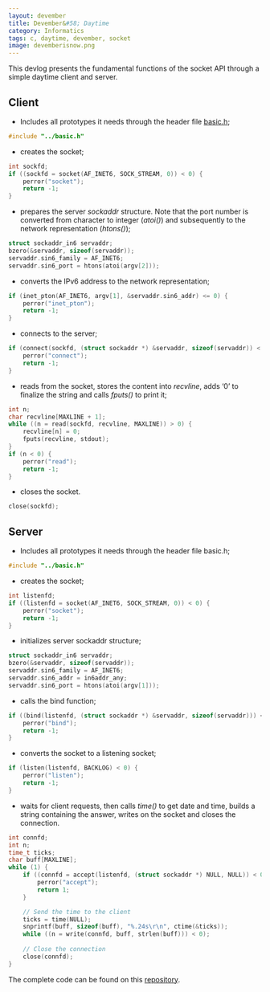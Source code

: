 ```yaml
---
layout: devember
title: Devember&#58; Daytime
category: Informatics
tags: c, daytime, devember, socket
image: devemberisnow.png
---
```

This devlog presents the fundamental functions of the socket API through a simple daytime client and server.

## Client
*   Includes all prototypes it needs through the header file [basic.h](https://github.com/Fahien/exsocket/blob/master/basic.h);

```c
#include "../basic.h"
```
*   creates the socket;

```c
int sockfd;
if ((sockfd = socket(AF_INET6, SOCK_STREAM, 0)) < 0) {
    perror("socket");
    return -1;
}
```
*   prepares the server _sockaddr_ structure. Note that the port number is converted from character to integer (_atoi()_) and subsequently to the network representation (_htons()_);

```c
struct sockaddr_in6 servaddr;
bzero(&servaddr, sizeof(servaddr));
servaddr.sin6_family = AF_INET6;
servaddr.sin6_port = htons(atoi(argv[2]));
```
*   converts the IPv6 address to the network representation;

```c
if (inet_pton(AF_INET6, argv[1], &servaddr.sin6_addr) <= 0) {
    perror("inet_pton");
    return -1;
}
```
*   connects to the server;

```c
if (connect(sockfd, (struct sockaddr *) &servaddr, sizeof(servaddr)) < 0) {
    perror("connect");
    return -1;
}
```
*   reads from the socket, stores the content into _recvline_, adds ‘0’ to finalize the string and calls _fputs()_ to print it;

```c
int n;
char recvline[MAXLINE + 1];
while ((n = read(sockfd, recvline, MAXLINE)) > 0) {
    recvline[n] = 0;
    fputs(recvline, stdout);
}
if (n < 0) {
    perror("read");
    return -1;
}
```
*   closes the socket.

```c
close(sockfd);
```

## Server
*   Includes all prototypes it needs through the header file basic.h;

```c
#include "../basic.h"
```
*   creates the socket;

```c
int listenfd;
if ((listenfd = socket(AF_INET6, SOCK_STREAM, 0)) < 0) {
    perror("socket");
    return -1;
}
```
*   initializes server sockaddr structure;

```c
struct sockaddr_in6 servaddr;
bzero(&servaddr, sizeof(servaddr));
servaddr.sin6_family = AF_INET6;
servaddr.sin6_addr = in6addr_any;
servaddr.sin6_port = htons(atoi(argv[1]));
```
*   calls the bind function;

```c
if ((bind(listenfd, (struct sockaddr *) &servaddr, sizeof(servaddr))) < 0) {
    perror("bind");
    return -1;
}
```
*   converts the socket to a listening socket;

```c
if (listen(listenfd, BACKLOG) < 0) {
    perror("listen");
    return -1;
}
```

*   waits for client requests, then calls _time()_ to get date and time, builds a string containing the answer, writes on the socket and closes the connection.

```c
int connfd;
int n;
time_t ticks;
char buff[MAXLINE];
while (1) {
    if ((connfd = accept(listenfd, (struct sockaddr *) NULL, NULL)) < 0) {
        perror("accept");
        return 1;
    }

    // Send the time to the client
    ticks = time(NULL);
    snprintf(buff, sizeof(buff), "%.24s\r\n", ctime(&ticks));
    while ((n = write(connfd, buff, strlen(buff))) < 0);
    
    // Close the connection
    close(connfd);
}
```
The complete code can be found on this [repository](https://github.com/Fahien/exsocket).
